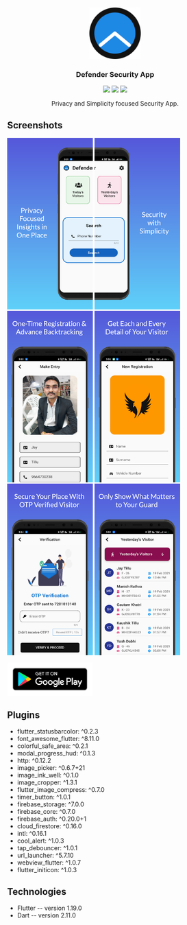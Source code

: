 <p align="center">
    <img src="https://github.com/Jay-Tillu/Defender-Security-App/blob/main/assets/images/logo.png?raw=true" alt="Defender App Logo" width="120" height="120">
  </a>
</p>

<h3 align="center">Defender Security App</h3>

<p align="center">
  <img src="https://img.shields.io/github/issues/Jay-Tillu/Xylophone">
  <img src="https://img.shields.io/github/forks/Jay-Tillu/Xylophone">
  <img src="https://img.shields.io/github/stars/Jay-Tillu/Xylophone">
</p>

<p align="center">
Privacy and Simplicity focused Security App.
</p>

## Screenshots

<p float="middle">
  <img src="https://github.com/Jay-Tillu/Defender-Security-App/blob/main/assets/images/imageleft.jpg?raw=true" width="200" />
  <img src="https://github.com/Jay-Tillu/Defender-Security-App/blob/main/assets/images/imageright.jpg?raw=true" width="200" /> 
  <img src="https://github.com/Jay-Tillu/Defender-Security-App/blob/main/assets/images/image2.jpg?raw=true" width="200" /> 
  <img src="https://github.com/Jay-Tillu/Defender-Security-App/blob/main/assets/images/image3.jpg?raw=true" width="200" /> 
  <img src="https://github.com/Jay-Tillu/Defender-Security-App/blob/main/assets/images/image4.jpg?raw=true" width="200" /> 
  <img src="https://github.com/Jay-Tillu/Defender-Security-App/blob/main/assets/images/image5.jpg?raw=true" width="200" /> 
 
</p>


<p float="left">
  <a href="https://play.google.com/store/apps/details?id=com.immolationinc.defender"> <img src="https://github.com/Jay-Tillu/Defender-Admin-App/blob/main/assets/images/getit.png?raw=true" width="200" /></a>
</p>

<!-- 
[![alt text](https://github.com/Jay-Tillu/Defender-Security-App/blob/master/assets/images/getitimage.png?raw=true "Check it on Google Play")
](https://play.google.com/store/apps/details?id=com.immolationinc.defender) -->


## Plugins

- flutter_statusbarcolor: ^0.2.3
- font_awesome_flutter: ^8.11.0
- colorful_safe_area: ^0.2.1
- modal_progress_hud: ^0.1.3
- http: ^0.12.2
- image_picker: ^0.6.7+21
- image_ink_well: ^0.1.0
- image_cropper: ^1.3.1
- flutter_image_compress: ^0.7.0
- timer_button: ^1.0.1
- firebase_storage: ^7.0.0
- firebase_core: ^0.7.0
- firebase_auth: ^0.20.0+1
- cloud_firestore: ^0.16.0
- intl: ^0.16.1
- cool_alert: ^1.0.3
- tap_debouncer: ^1.0.1
- url_launcher: ^5.7.10
- webview_flutter: ^1.0.7
- flutter_initicon: ^1.0.3

## Technologies

- Flutter -- version 1.19.0
- Dart -- version 2.11.0
